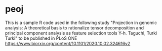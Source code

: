 # peoj
This is a sample R code used in the following study 
"Projection in genomic analysis: A theoretical basis to rationalize tensor decomposition and principal component analysis as feature selection tools
Y-h. Taguchi, Turki Turki" to be published in PLoS ONE
https://www.biorxiv.org/content/10.1101/2020.10.02.324616v2
